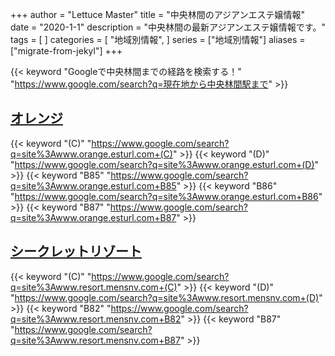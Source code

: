 +++
author = "Lettuce Master"
title = "中央林間のアジアンエステ嬢情報"
date = "2020-1-1"
description = "中央林間の最新アジアンエステ嬢情報です。"
tags = [
]
categories = [
    "地域別情報",
]
series = ["地域別情報"]
aliases = ["migrate-from-jekyl"]
+++

{{< keyword "Googleで中央林間までの経路を検索する！" "https://www.google.com/search?q=現在地から中央林間駅まで" >}}

## [オレンジ](http://www.orange.esturl.com/)
{{< keyword "(C)" "https://www.google.com/search?q=site%3Awww.orange.esturl.com+(C)" >}} {{< keyword "(D)" "https://www.google.com/search?q=site%3Awww.orange.esturl.com+(D)" >}} {{< keyword "B85" "https://www.google.com/search?q=site%3Awww.orange.esturl.com+B85" >}} {{< keyword "B86" "https://www.google.com/search?q=site%3Awww.orange.esturl.com+B86" >}} {{< keyword "B87" "https://www.google.com/search?q=site%3Awww.orange.esturl.com+B87" >}} 

## [シークレットリゾート](http://www.resort.mensnv.com/)
{{< keyword "(C)" "https://www.google.com/search?q=site%3Awww.resort.mensnv.com+(C)" >}} {{< keyword "(D)" "https://www.google.com/search?q=site%3Awww.resort.mensnv.com+(D)" >}} {{< keyword "B82" "https://www.google.com/search?q=site%3Awww.resort.mensnv.com+B82" >}} {{< keyword "B87" "https://www.google.com/search?q=site%3Awww.resort.mensnv.com+B87" >}} 

